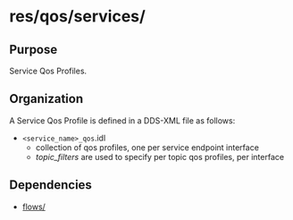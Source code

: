 # res/qos/services/

## Purpose

Service Qos Profiles.


## Organization

A Service Qos Profile is defined in a DDS-XML file as follows:

- `<service_name>_qos`.idl
  - collection of qos profiles, one per service endpoint interface
  - *topic_filters* are used to specify per topic qos profiles, per interface


## Dependencies

- [flows/](../flows/README.md)


